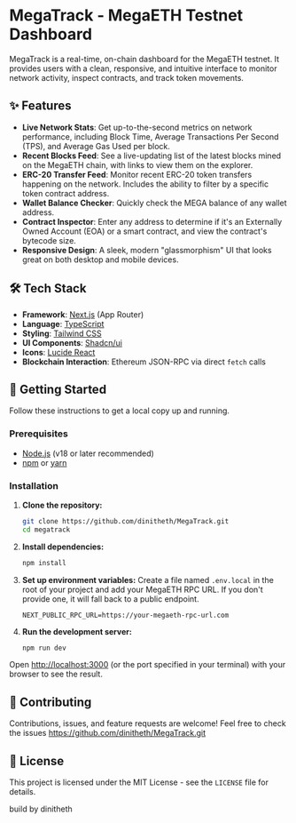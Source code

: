 # MegaTrack - MegaETH Testnet Dashboard

MegaTrack is a real-time, on-chain dashboard for the MegaETH testnet. It provides users with a clean, responsive, and intuitive interface to monitor network activity, inspect contracts, and track token movements.

## ✨ Features

-   **Live Network Stats**: Get up-to-the-second metrics on network performance, including Block Time, Average Transactions Per Second (TPS), and Average Gas Used per block.
-   **Recent Blocks Feed**: See a live-updating list of the latest blocks mined on the MegaETH chain, with links to view them on the explorer.
-   **ERC-20 Transfer Feed**: Monitor recent ERC-20 token transfers happening on the network. Includes the ability to filter by a specific token contract address.
-   **Wallet Balance Checker**: Quickly check the MEGA balance of any wallet address.
-   **Contract Inspector**: Enter any address to determine if it's an Externally Owned Account (EOA) or a smart contract, and view the contract's bytecode size.
-   **Responsive Design**: A sleek, modern "glassmorphism" UI that looks great on both desktop and mobile devices.

## 🛠️ Tech Stack

-   **Framework**: [Next.js](https://nextjs.org/) (App Router)
-   **Language**: [TypeScript](https://www.typescriptlang.org/)
-   **Styling**: [Tailwind CSS](https://tailwindcss.com/)
-   **UI Components**: [Shadcn/ui](https://ui.shadcn.com/)
-   **Icons**: [Lucide React](https://lucide.dev/)
-   **Blockchain Interaction**: Ethereum JSON-RPC via direct `fetch` calls

## 🚀 Getting Started

Follow these instructions to get a local copy up and running.

### Prerequisites

-   [Node.js](https://nodejs.org/en/) (v18 or later recommended)
-   [npm](https://www.npmjs.com/) or [yarn](https://yarnpkg.com/)

### Installation

1.  **Clone the repository:**
    ```sh
    git clone https://github.com/dinitheth/MegaTrack.git
    cd megatrack
    ```

2.  **Install dependencies:**
    ```sh
    npm install
    ```

3.  **Set up environment variables:**
    Create a file named `.env.local` in the root of your project and add your MegaETH RPC URL. If you don't provide one, it will fall back to a public endpoint.
    ```env
    NEXT_PUBLIC_RPC_URL=https://your-megaeth-rpc-url.com
    ```

4.  **Run the development server:**
    ```sh
    npm run dev
    ```

Open [http://localhost:3000](http://localhost:3000) (or the port specified in your terminal) with your browser to see the result.

## 🤝 Contributing

Contributions, issues, and feature requests are welcome! Feel free to check the issues
https://github.com/dinitheth/MegaTrack.git

## 📄 License

This project is licensed under the MIT License - see the `LICENSE` file for details.

build by dinitheth
